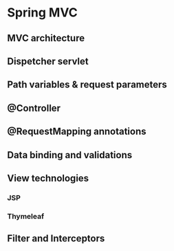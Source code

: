# Spring MVC

## MVC architecture

## Dispetcher servlet

## Path variables & request parameters

## @Controller

## @RequestMapping annotations

## Data binding and validations

## View technologies

### JSP

### Thymeleaf

## Filter and Interceptors

